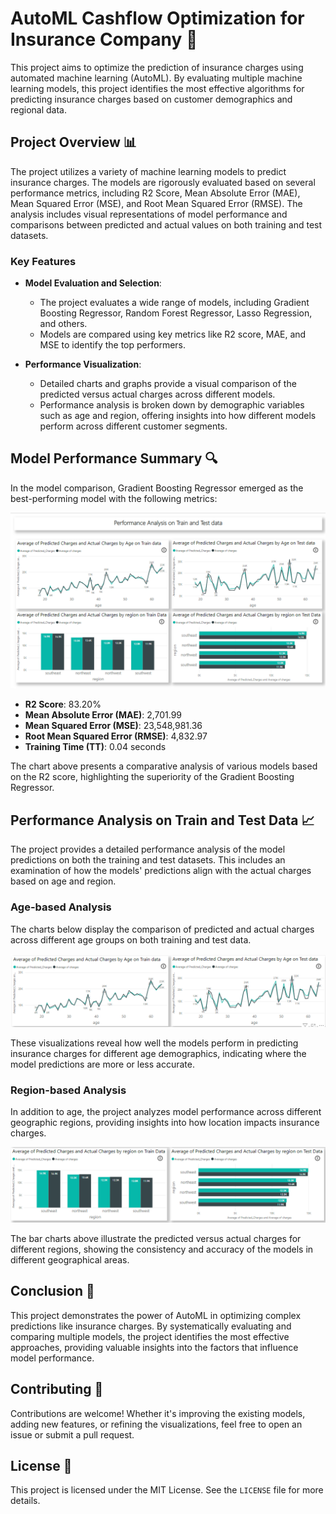 
# AutoML Cashflow Optimization for Insurance Company 🚀

This project aims to optimize the prediction of insurance charges using automated machine learning (AutoML). By evaluating multiple machine learning models, this project identifies the most effective algorithms for predicting insurance charges based on customer demographics and regional data.

## Project Overview 📊

The project utilizes a variety of machine learning models to predict insurance charges. The models are rigorously evaluated based on several performance metrics, including R2 Score, Mean Absolute Error (MAE), Mean Squared Error (MSE), and Root Mean Squared Error (RMSE). The analysis includes visual representations of model performance and comparisons between predicted and actual values on both training and test datasets.

### Key Features

- **Model Evaluation and Selection**: 
  - The project evaluates a wide range of models, including Gradient Boosting Regressor, Random Forest Regressor, Lasso Regression, and others. 
  - Models are compared using key metrics like R2 score, MAE, and MSE to identify the top performers.

- **Performance Visualization**:
  - Detailed charts and graphs provide a visual comparison of the predicted versus actual charges across different models.
  - Performance analysis is broken down by demographic variables such as age and region, offering insights into how different models perform across different customer segments.

## Model Performance Summary 🔍

In the model comparison, Gradient Boosting Regressor emerged as the best-performing model with the following metrics:

![Model Performance](./screenshots/modelperformance.png)

- **R2 Score**: 83.20%
- **Mean Absolute Error (MAE)**: 2,701.99
- **Mean Squared Error (MSE)**: 23,548,981.36
- **Root Mean Squared Error (RMSE)**: 4,832.97
- **Training Time (TT)**: 0.04 seconds

The chart above presents a comparative analysis of various models based on the R2 score, highlighting the superiority of the Gradient Boosting Regressor.

## Performance Analysis on Train and Test Data 📈

The project provides a detailed performance analysis of the model predictions on both the training and test datasets. This includes an examination of how the models' predictions align with the actual charges based on age and region.

### Age-based Analysis

The charts below display the comparison of predicted and actual charges across different age groups on both training and test data.

![Age-based Analysis](./screenshots/Agebasedanalysis.png)

These visualizations reveal how well the models perform in predicting insurance charges for different age demographics, indicating where the model predictions are more or less accurate.

### Region-based Analysis

In addition to age, the project analyzes model performance across different geographic regions, providing insights into how location impacts insurance charges.

![Region-based Analysis](./screenshots/Regionbasedanalysis.png)

The bar charts above illustrate the predicted versus actual charges for different regions, showing the consistency and accuracy of the models in different geographical areas.

## Conclusion 🏁

This project demonstrates the power of AutoML in optimizing complex predictions like insurance charges. By systematically evaluating and comparing multiple models, the project identifies the most effective approaches, providing valuable insights into the factors that influence model performance.

## Contributing 🤝

Contributions are welcome! Whether it's improving the existing models, adding new features, or refining the visualizations, feel free to open an issue or submit a pull request.

## License 📄

This project is licensed under the MIT License. See the `LICENSE` file for more details.
